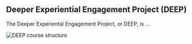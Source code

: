 ## Deeper Experiential Engagement Project (DEEP)

The Deeper Experiental Engagement Project, or DEEP, is ...



![DEEP course structure](https://gohwils.github.io/biodatascience/images/DEEP_course_structure.jpg)
